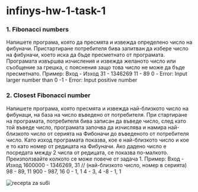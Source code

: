 # infinys-hw-1-task-1


### 1. Fibonacci numbers
Напишете програма, която да пресмята и извежда определено число на фибуначи.
Пристартиране потребителя бива запитван да избере число на фибуначи, което иска да
бъде пресметнато от програмата. Програмата извършва изчисления и извежда желаното
число или съобщение за грешка, с пояснения защо това число не може да бъде
пресметнато.
Пример:
Вход - Изход
31 - 1346269
11 - 89
0 - Error: Input larger number than 0
-1 - Error: Input positive number

### 2. Closest Fibonacci number
Напишете програма, която пресмята и извежда най-близкото число на фибунаци, на база
на число въведено от потребителя. При стартиране на програмата, потребителя бива
записан да въведе число, след като той въведе число, програмата започва да изчислява и
намира най-близкото число от серията на Фибоначи до въведеното от потребителя число.
Като изход програмата показва, кое е най-близкото число и кое е то като номер от
редицата на Фибуначи. Ако дадено число е посредата между 2 числа от редицата, се
показва по-малкото. Преизползвайте колкото се може повече от задача 1.
Пример:
Вход - Изход
1600000 - 1346269, 31 // (най-близкото число, номер в серията)
98 - 89, 11
900 - 987, 16
0 - 1, 1
4 - 3, 4
-8 - 1, 1

![recepta za su6i](http://www.citizenop.com/wp-content/uploads/2016/03/the-matrix.jpg)
